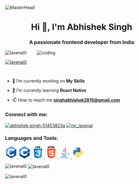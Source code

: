 ![MasterHead](https://miro.medium.com/max/1360/1*IRGHmiGsa16stedQvIaZfw.gif)
<h1 align="center">Hi 👋, I'm Abhishek Singh</h1>
<h3 align="center">A passionate frontend developer from India</h3>
<img align="right" alt="coding" width="400" scr="https://75.3.84.227/engr-1330-webroot/2-Homework/Spring2021/ES-4/Week%204%20Assignment_Dev.html">
<p align="left"> <img src="https://komarev.com/ghpvc/?username=lavenal0&label=Profile%20views&color=0e75b6&style=flat" alt="lavenal0" /> </p>

<p align="left"> <a href="https://github.com/ryo-ma/github-profile-trophy"><img src="https://github-profile-trophy.vercel.app/?username=lavenal0" alt="lavenal0" /></a> </p>

<p align="left"> <a href="https://twitter.com/" target="blank"><img src="https://img.shields.io/twitter/follow/?logo=twitter&style=for-the-badge" alt="" /></a> </p>

- 🔭 I’m currently working on **My Skills**

- 🌱 I’m currently learning **React Native**

- 📫 How to reach me **singhabhishek2815@gmail.com**

<h3 align="left">Connect with me:</h3>
<p align="left">
<a href="https://linkedin.com/in/abhishek-singh-51453823a" target="blank"><img align="center" src="https://raw.githubusercontent.com/rahuldkjain/github-profile-readme-generator/master/src/images/icons/Social/linked-in-alt.svg" alt="abhishek-singh-51453823a" height="30" width="40" /></a>
<a href="https://instagram.com/mr_lavenal" target="blank"><img align="center" src="https://raw.githubusercontent.com/rahuldkjain/github-profile-readme-generator/master/src/images/icons/Social/instagram.svg" alt="mr_lavenal" height="30" width="40" /></a>
</p>

<h3 align="left">Languages and Tools:</h3>
<p align="left"> <a href="https://www.gnu.org/software/bash/" target="_blank" rel="noreferrer">  </a> <a href="https://www.cprogramming.com/" target="_blank" rel="noreferrer"> <img src="https://raw.githubusercontent.com/devicons/devicon/master/icons/c/c-original.svg" alt="c" width="40" height="40"/> </a> <a href="https://www.w3schools.com/cpp/" target="_blank" rel="noreferrer"> <img src="https://raw.githubusercontent.com/devicons/devicon/master/icons/cplusplus/cplusplus-original.svg" alt="cplusplus" width="40" height="40"/> </a> <a href="https://www.w3schools.com/css/" target="_blank" rel="noreferrer"> <img src="https://raw.githubusercontent.com/devicons/devicon/master/icons/css3/css3-original-wordmark.svg" alt="css3" width="40" height="40"/> </a> <a href="https://www.w3.org/html/" target="_blank" rel="noreferrer"> <img src="https://raw.githubusercontent.com/devicons/devicon/master/icons/html5/html5-original-wordmark.svg" alt="html5" width="40" height="40"/> </a> <a href="https://www.java.com" target="_blank" rel="noreferrer"> <img src="https://raw.githubusercontent.com/devicons/devicon/master/icons/java/java-original.svg" alt="java" width="40" height="40"/> </a> <img src="https://raw.githubusercontent.com/devicons/devicon/master/icons/python/python-original.svg" alt="python" width="40" height="40"/> </a> </p>

<p><img align="left" src="https://github-readme-stats.vercel.app/api/top-langs?username=lavenal0&show_icons=true&locale=en&layout=compact" alt="lavenal0" /></p>

<p>&nbsp;<img align="center" src="https://github-readme-stats.vercel.app/api?username=lavenal0&show_icons=true&locale=en" alt="lavenal0" /></p>

<p><img align="center" src="https://github-readme-streak-stats.herokuapp.com/?user=lavenal0&" alt="lavenal0" /></p>

